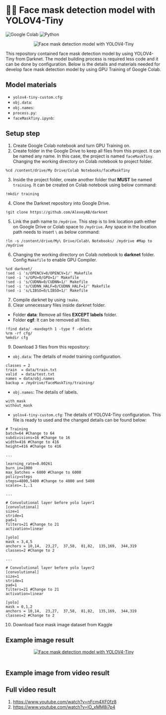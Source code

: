 # ✍🏻 Face mask detection model with YOLOV4-Tiny

![Google Colab](https://img.shields.io/badge/Editor-Google%20Colab-brightgreen)
![Python](https://img.shields.io/badge/Code-Python-blue)

<p align="center">
  <img src="https://cdn-images-1.medium.com/max/800/1*VPauyfV8aB82e7AJuQkOww.png" alt="Face mask detection model with YOLOV4-Tiny"/>
</p>

This repository contained face mask detection model by using YOLOV4-Tiny from Darknet. The model building process is required less code and it can be done by configuration. Below is the details and materials needed for develop face mask detection model by using GPU Training of Google Colab.

## Model materials
* `yolov4-tiny-custom.cfg`: 
* `obj.data`:
* `obj.names`:
* `process.py`:
* `faceMaskTiny.ipynb`:

## Setup step
1. Create Google Colab notebook and turn GPU Training on.
2. Create folder in the Google Drive to keep all files from this project. It can be named any name. In this case, the project is named `faceMaskTiny`. Changing the working directory on Colab notebook to project folder.
```
%cd /content/drive/My Drive/Colab Notebooks/faceMaskTiny
```
3. Inside the project folder, create another folder that **MUST** be named `training`. It can be created on Colab notebook using below command:
```
!mkdir training
```
4. Clone the Darknet repository into Google Drive.
```
!git clone https://github.com/AlexeyAB/darknet
```
5. Link the path name to `/mydrive`. This step is to link location path either on Google Drive or Colab space to `/mydrive`. Any space in the location path needs to insert `\` as below command:
```
!ln -s /content/drive/My\ Drive/Colab\ Notebooks/ /mydrive #Map to /mydrive
```
6. Changing the working directory on Colab notebook to **darknet** folder. Config `Makefile` to enable GPU Compiler.
```
%cd darknet/
!sed -i 's/OPENCV=0/OPENCV=1/' Makefile
!sed -i 's/GPU=0/GPU=1/' Makefile
!sed -i 's/CUDNN=0/CUDNN=1/' Makefile
!sed -i 's/CUDNN_HALF=0/CUDNN_HALF=1/' Makefile
!sed -i 's/LIBSO=0/LIBSO=1/' Makefile
```
7. Compile darknet by using `!make`.
8. Clear unnecessary files inside darknet folder.
* Folder **data**: Remove all files **EXCEPT labels** folder.
* Folder **cgf**: It can be removed all files.
```
!find data/ -maxdepth 1 -type f -delete
%rm -rf cfg/
%mkdir cfg
```
9. Download 3 files from this repository:
* `obj.data`: The details of model training configuration.
```
classes = 2
train  = data/train.txt
valid  = data/test.txt
names = data/obj.names
backup = /mydrive/faceMaskTiny/training/
```
* `obj.names`: The details of labels.
```
with_mask
without_mask
```
* `yolov4-tiny-custom.cfg`: The details of YOLOV4-Tiny configuration. This file is ready to used and the changed details can be found below:
```
# Training
batch=64 #Change to 64
subdivisions=16 #Change to 16
width=416 #Change to 416
height=416 #Change to 416

...

learning_rate=0.00261
burn_in=1000
max_batches = 6000 #Change to 6000
policy=steps
steps=4800,5400 #Change to 4800 and 5400
scales=.1,.1

...

# Convolutional layer before yolo layer1
[convolutional]
size=1
stride=1
pad=1
filters=21 #Change to 21
activation=linear

[yolo]
mask = 3,4,5
anchors = 10,14,  23,27,  37,58,  81,82,  135,169,  344,319
classes=2 #Change to 2

...

# Convolutional layer before yolo layer2
[convolutional]
size=1
stride=1
pad=1
filters=21 #Change to 21
activation=linear

[yolo]
mask = 0,1,2
anchors = 10,14,  23,27,  37,58,  81,82,  135,169,  344,319
classes=2 #Change to 2
```
10. Download face mask image dataset from Kaggle









## Example image result
<p align="center">
<a href="https://postimages.org/" target="_blank"><img src="https://i.postimg.cc/3RSryX2k/download-28.png" alt="Face mask detection model with YOLOV4-Tiny"/></a><br/><br/>
</p>

## Example image from video result

## Full video result
1. https://www.youtube.com/watch?v=nFcm4XF0fz8
2. https://www.youtube.com/watch?v=lO_xMM8i7p4
